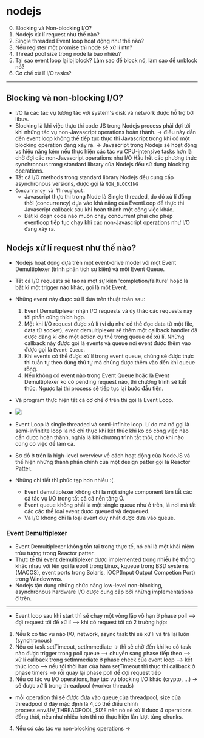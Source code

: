 # nodejs
0. Blocking và Non-blocking I/O?
1. Nodejs xử lí request như thế nào?
2. Single threaded Event loop hoạt động như thế nào?
3. Nếu register một promise thì node sẽ xử lí ntn?
4. Thread pool size trong node là bao nhiêu?
5. Tại sao event loop lại bị block? Làm sao để block nó, làm sao để unblock nó?
6. Cơ chế xử lí I/O tasks?

------------------------------------------------------------------------------
## Blocking và non-blocking I/O?
- I/O là các tác vụ tương tác với system's disk và network được hỗ trợ bởi libuv.
- Blocking là khi việc thực thi code JS trong Nodejs process phải đợi tới khi những tác vụ non-Javascript operations hoàn thành.
-> điều này dẫn đến event loop không thế tiếp tục thực thi Javascript trong khi có một blocking operation đang xảy ra.
-> Javascript trong Nodejs sẽ hoạt động vs hiệu năng kém nếu thực hiện các tác vụ CPU-intensive tasks hơn là chờ đợi các non-Javascript operations như I/O
Hầu hết các phương thức synchronous trong standard library của Nodejs đều sử dụng blocking operations.
- Tất cả I/O methods trong standard library Nodejs đều cung cấp asynchronous versions, được gọi là `NON_BLOCKING`
- `Concurrency và Throughput`:
  - Javascript thực thi trong Node là Single threaded, do đó xử lí đồng thời (concurrency)
  dựa vào khả năng của EventLoop để thực thi Javascript callback sau khi hoàn thành một công việc khác.
  - Bất kì đoạn code nào muốn chạy concurrent phải cho phép eventloop tiếp tục chạy khi các non-Javascript operations như I/O đang xảy ra.
  
## Nodejs xử lí request như thế nào?
- Nodejs hoạt động dựa trên một event-drive model với một Event Demultiplexer (trình phân tích sự kiện) và một Event Queue.
- Tất cả I/O requests sẽ tạo ra một sự kiện 'completion/failture' hoặc là bất kì một trigger nào khác, gọi là một Event.
- Những event này được xử lí dựa trên thuật toán sau:
  1. Event Demultiplexer nhận I/O requests và ủy thác các requests này tới phần cứng thích hợp.
  2. Một khi I/O request được xử lí (ví dụ như có thể đọc data từ một file, data từ socket), event demultiplexer sẽ thêm một callback handler đã được đăng kí cho một action cụ thể trong queue để xử lí.
  Những callback này được gọi là events và queue nơi event được thêm vào được gọi là `Event Queue`.
  3. Khi events có thể được xử lí trong event queue, chúng sẽ được thực thi tuần tự theo đúng thứ tự mà chúng được thêm vào đến khi queue rỗng.
  4. Nếu không có event nào trong Event Queue hoặc là Event Demultiplexer ko có pending request nào, thì chương trình sẽ kết thúc.
  Ngược lại thì process sẽ tiếp tục lại bước đầu tiên.
- Và program thực hiện tất cả cơ chế ở trên thì gọi là Event Loop.
- <img src='https://miro.medium.com/max/561/1*3fzASvL5gFrSC64hHKzQOQ.jpeg'/>

- Event Loop là single threaded và semi-infinite loop. Lí do mà nó gọi là semi-infinitite loop là nó chỉ thực khi kết thúc khi ko có công việc nào cần được hoàn thành, nghĩa là khi chương trình tắt thôi, chớ khi nào cũng có việc để làm cả.
- Sơ đồ ở trên là high-level overview về cách hoạt động của NodeJS và thể hiện những thành phần chính của một design patter gọi là Reactor Patter.
- Những chi tiết thì phức tạp hơn nhiều :(. 
  - Event demultiplexer không chỉ là một single component làm tất các cả tác vụ I/O trong tất cả cá nền tảng Ó.
  - Event queue không phải là một single queue như ở trên, là nơi mà tất các các thể loại event được queued và dequeued.
  - Và I/O không chỉ là loại event duy nhất được đưa vào queue.
### Event Demultiplexer
- Event Demultiplexer không tồn tại trong thực tế, nó chỉ là một khái niệm trừu tượng trong Reactor patter.
- Thực tế thì event demultiplexer được implemented trong nhiều hệ thống khác nhau với tên gọi là epoll trong Linux, kqueue trong BSD systems (MACOS), event ports trong Solaris, IOCP(Input Output Competion Port) trong Windowwns.
- Nodejs tận dụng những chức năng low-level non-blocking, asynchronous hardware I/O được cung cấp bởi những implementations ở trên.
 
 --------------------------------------------------------------------

- Event loop sau khi start thì sẽ chạy một vòng lặp vô hạn ở phase poll 
--> đợi request tới để xử lí
--> khi có request tới có 2 trường hợp: 
1. Nếu k có tác vụ nào I/O, network, async task thì sẽ xử lí và trả lại luôn (synchronous)
2. Nếu có task setTimeout, setImmediate -> thì sẽ chờ đến khi ko có task nào được trigger trong poll queue
  --> chuyển sang phase tiếp theo
  --> xử lí callback trong setImmediate ở phase check của event loop
  --> kết thúc loop
  --> nếu tới thời hạn của hàm setTimeout thì thực thi callback ở phase timers
  --> rồi quay lại phase poll để đợi request tiếp
3. Nếu có tác vụ I/O operations, hay tác vụ blocking I/O khác (crypto, ...) -> sẽ được xử lí trong threadpool (worker threads)
 - mỗi operation thì sẽ được đưa vào queue của threadpool, size của threadpool ở đây mặc định là 4,có thể điều chỉnh process.env.UV_THREADPOOL_SIZE 
 nên nó sẽ xử lí được 4 operations đồng thời, nếu như nhiều hơn thì nó thực hiện lần lượt từng chunks.
4. Nếu có các tác vụ non-blocking operations -> 
